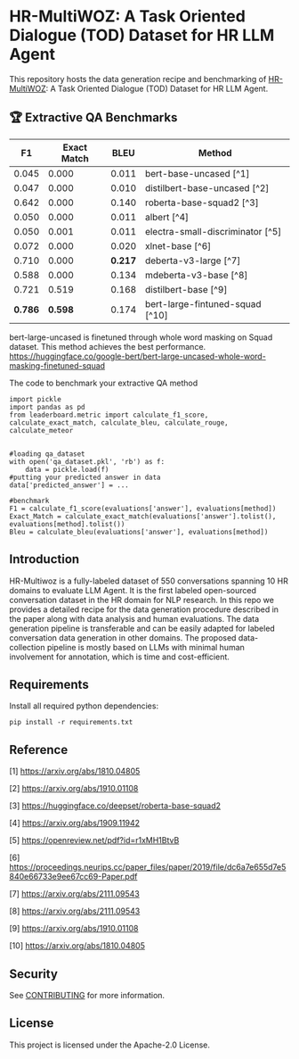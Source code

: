 # HR-MultiWOZ: A Task Oriented Dialogue (TOD) Dataset for HR LLM Agent

This repository hosts the data generation recipe and benchmarking of [HR-MultiWOZ](https://arxiv.org/abs/2402.01018): A Task Oriented Dialogue (TOD) Dataset for HR LLM Agent. 

## :trophy: Extractive QA Benchmarks
| F1    | Exact Match | BLEU    | Method                        |
|-------|-------------|---------|-------------------------------|
|0.045  | 0.000       | 0.011   | bert-base-uncased [^1]        |
|0.047  | 0.000       | 0.010   | distilbert-base-uncased [^2]  |
|0.642  | 0.000       | 0.140   | roberta-base-squad2 [^3]      |
|0.050  | 0.000       | 0.011   | albert [^4]                   |
|0.050  | 0.001       | 0.011   | electra-small-discriminator [^5] |
|0.072  | 0.000       | 0.020   | xlnet-base [^6]               |
|0.710  | 0.000       | **0.217**   | deberta-v3-large [^7]         |
|0.588  | 0.000       | 0.134   | mdeberta-v3-base [^8]         |
|0.721  | 0.519       | 0.168   | distilbert-base [^9]          |
|**0.786**  | **0.598**       | 0.174   | bert-large-fintuned-squad [^10]      |


bert-large-uncased is finetuned through whole word masking on Squad dataset. This method achieves the best performance.
 https://huggingface.co/google-bert/bert-large-uncased-whole-word-masking-finetuned-squad

The code to benchmark your extractive QA method
```
import pickle
import pandas as pd
from leaderboard.metric import calculate_f1_score, calculate_exact_match, calculate_bleu, calculate_rouge, calculate_meteor


#loading qa_dataset
with open('qa_dataset.pkl', 'rb') as f:
    data = pickle.load(f)
#putting your predicted answer in data
data['predicted_answer'] = ...

#benchmark
F1 = calculate_f1_score(evaluations['answer'], evaluations[method])
Exact_Match = calculate_exact_match(evaluations['answer'].tolist(), evaluations[method].tolist())
Bleu = calculate_bleu(evaluations['answer'], evaluations[method])

```

## Introduction

HR-Multiwoz is a fully-labeled dataset of 550 conversations spanning 10 HR domains to evaluate LLM Agent. It is the first labeled open-sourced conversation dataset in the HR domain for NLP research. In this repo we provides a detailed recipe for the data generation procedure described in the paper along with data analysis and human evaluations. The data generation pipeline is transferable and can be easily adapted for labeled conversation data generation in other domains. The proposed data-collection pipeline is mostly based on LLMs with minimal human involvement for annotation, which is time and cost-efficient. 

## Requirements

Install all required python dependencies:

```
pip install -r requirements.txt
```

## Reference
[1] https://arxiv.org/abs/1810.04805

[2] https://arxiv.org/abs/1910.01108

[3] https://huggingface.co/deepset/roberta-base-squad2

[4] https://arxiv.org/abs/1909.11942

[5] https://openreview.net/pdf?id=r1xMH1BtvB

[6] https://proceedings.neurips.cc/paper_files/paper/2019/file/dc6a7e655d7e5840e66733e9ee67cc69-Paper.pdf

[7] https://arxiv.org/abs/2111.09543

[8] https://arxiv.org/abs/2111.09543

[9] https://arxiv.org/abs/1910.01108

[10] https://arxiv.org/abs/1810.04805


## Security

See [CONTRIBUTING](CONTRIBUTING.md#security-issue-notifications) for more information.

## License

This project is licensed under the Apache-2.0 License.

